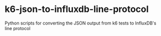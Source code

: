 # k6-json-to-influxdb-line-protocol
Python scripts for converting the JSON output from k6 tests to InfluxDB's line protocol
